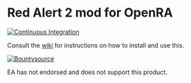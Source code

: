# Red Alert 2 mod for OpenRA

[![Continuous Integration](https://github.com/OpenRA/ra2/workflows/Continuous%20Integration/badge.svg)](https://github.com/OpenRA/ra2/actions/workflows/ci.yml)

Consult the [wiki](https://github.com/OpenRA/ra2/wiki) for instructions on how to install and use this.

[![Bountysource](https://api.bountysource.com/badge/tracker?tracker_id=27677844)](https://www.bountysource.com/teams/openra/issues?tracker_ids=27677844)

EA has not endorsed and does not support this product.
